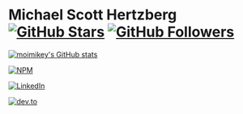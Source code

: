 # Michael Scott Hertzberg [![GitHub Stars][stars-shield]][github-url] [![GitHub Followers][follow-shield]][github-url]

[![moimikey's GitHub stats](https://github-readme-stats.vercel.app/api?username=moimikey&hide=stars,issues)](https://github.com/anuraghazra/github-readme-stats)

[![NPM][npm-image]][npm-url]

[![LinkedIn][linkedin-image]][linkedin-url]

[![dev.to][devto-image]][devto-url]


[npm-image]: https://img.shields.io/badge/npm-moimikey-CC3534
[npm-url]: https://npmjs.com/~moimikey
[linkedin-image]: https://img.shields.io/badge/linkedin-mshertzberg-0077B5
[linkedin-url]: https://linkedin.com/in/mshertzberg
[devto-image]: https://img.shields.io/badge/dev.to-moimikey-black
[devto-url]: https://dev.to/moimikey
[github-url]: https://github.com/moimikey
[follow-shield]: https://img.shields.io/github/followers/moimikey?label=Follow%20Me&style=social
[stars-shield]: https://img.shields.io/github/stars/moimikey?affiliations=OWNER&style=social

